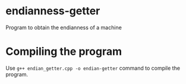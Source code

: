 # endianness-getter
Program to obtain the endianness of a machine

# Compiling the program
Use `g++ endian_getter.cpp -o endian-getter` command to compile the program.

